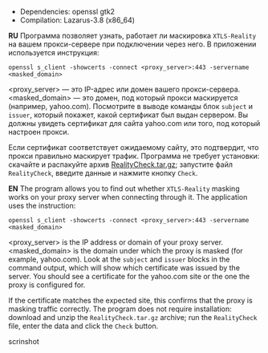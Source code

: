 + Dependencies: openssl gtk2
+ Compilation: Lazarus-3.8 (x86_64)

**RU**
Программа позволяет узнать, работает ли маскировка `XTLS-Reality` на вашем прокси-сервере при подключении через него. В приложении используется инструкция:
```
openssl s_client -showcerts -connect <proxy_server>:443 -servername <masked_domain>
```
<proxy_server> — это IP-адрес или домен вашего прокси-сервера.
<masked_domain> — это домен, под который прокси маскируется (например, yahoo.com).
Посмотрите в выводе команды блок `subject` и `issuer`, который покажет, какой сертификат был выдан сервером. Вы должны увидеть сертификат для сайта yahoo.com или того, под который настроен прокси.

Если сертификат соответствует ожидаемому сайту, это подтвердит, что прокси правильно маскирует трафик. Программа не требует установки: скачайте и распакуйте архив [RealityCheck.tar.gz](https://github.com/AKotov-dev/RealityCheck/raw/refs/heads/main/RealityCheck.tar.gz); запустите файл `RealityCheck`, введите данные и нажмите кнопку `Check`.

**EN**
The program allows you to find out whether `XTLS-Reality` masking works on your proxy server when connecting through it. The application uses the instruction:
```
openssl s_client -showcerts -connect <proxy_server>:443 -servername <masked_domain>
```
<proxy_server> is the IP address or domain of your proxy server.
<masked_domain> is the domain under which the proxy is masked (for example, yahoo.com).
Look at the `subject` and `issuer` blocks in the command output, which will show which certificate was issued by the server. You should see a certificate for the yahoo.com site or the one the proxy is configured for.

If the certificate matches the expected site, this confirms that the proxy is masking traffic correctly. The program does not require installation: download and unzip the `RealityCheck.tar.gz` archive; run the `RealityCheck` file, enter the data and click the `Check` button.

scrinshot
